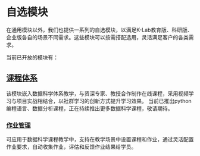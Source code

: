 # 自选模块

在通用模块以外，我们也提供一系列的自选模块，以满足K-Lab教育版、科研版、企业版各自的场景不同需求。这些模块可以按需搭配选用，灵活满足客户的各类需求。

当前已开放的模块有：

## [课程体系](./course.md)
该模块嵌入数据科学体系教学，与资深专家、教授合作制作在线课程，采用视频学习与项目实战相结合，以社群学习的创新方式提升学习效果。
当前已推出python编程语言、数据分析课程，正在持续推出更多数据科学课程，敬请期待。

### [作业管理](./assignment_mgt.md)
可应用于数据科学课程教学中，支持在教学场景中设置课程和作业，通过灵活配置作业要求，自动收集作业，评估和反馈作业结果给学员。
